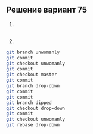 ## Решение вариант 75 
 1. 
```bash
``` 
2.
```bash
git branch unwomanly
git commit
git checkout unwomanly
git commit
git checkout master
git commit
git branch drop-down
git commit
git commit
git branch dipped
git checkout drop-down
git commit
git checkout unwomanly
git rebase drop-down
```